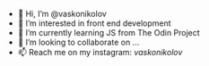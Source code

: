 - 👋 Hi, I’m @vaskonikolov
- 👀 I’m interested in front end development
- 🌱 I’m currently learning JS from The Odin Project
- 💞️ I’m looking to collaborate on ...
- 📫 Reach me on my instagram: _vaskonikolov_

<!---
vaskonikolov/vaskonikolov is a ✨ special ✨ repository because its `README.md` (this file) appears on your GitHub profile.
You can click the Preview link to take a look at your changes.
--->
